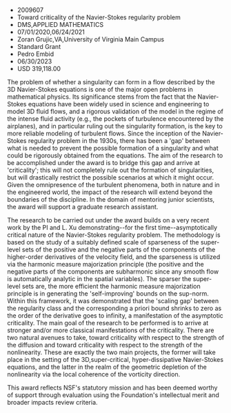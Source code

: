 
* 2009607
* Toward criticality of the Navier-Stokes regularity problem
* DMS,APPLIED MATHEMATICS
* 07/01/2020,06/24/2021
* Zoran Grujic,VA,University of Virginia Main Campus
* Standard Grant
* Pedro Embid
* 06/30/2023
* USD 319,118.00

The problem of whether a singularity can form in a flow described by the 3D
Navier-Stokes equations is one of the major open problems in mathematical
physics. Its significance stems from the fact that the Navier-Stokes equations
have been widely used in science and engineering to model 3D fluid flows, and a
rigorous validation of the model in the regime of the intense fluid activity
(e.g., the pockets of turbulence encountered by the airplanes), and in
particular ruling out the singularity formation, is the key to more reliable
modeling of turbulent flows. Since the inception of the Navier-Stokes regularity
problem in the 1930s, there has been a 'gap' between what is needed to prevent
the possible formation of a singularity and what could be rigorously obtained
from the equations. The aim of the research to be accomplished under the award
is to bridge this gap and arrive at 'criticality'; this will not completely rule
out the formation of singularities, but will drastically restrict the possible
scenarios at which it might occur. Given the omnipresence of the turbulent
phenomena, both in nature and in the engineered world, the impact of the
research will extend beyond the boundaries of the discipline. In the domain of
mentoring junior scientists, the award will support a graduate research
assistant.

The research to be carried out under the award builds on a very recent work by
the PI and L. Xu demonstrating--for the first time--asymptotically critical
nature of the Navier-Stokes regularity problem. The methodology is based on the
study of a suitably defined scale of sparseness of the super-level sets of the
positive and the negative parts of the components of the higher-order
derivatives of the velocity field, and the sparseness is utilized via the
harmonic measure majorization principle (the positive and the negative parts of
the components are subharmonic since any smooth flow is automatically analytic
in the spatial variables). The sparser the super-level sets are, the more
efficient the harmonic measure majorization principle is in generating the
'self-improving' bounds on the sup-norm. Within this framework, it was
demonstrated that the 'scaling gap' between the regularity class and the
corresponding a priori bound shrinks to zero as the order of the derivative goes
to infinity, a manifestation of the asymptotic criticality. The main goal of the
research to be performed is to arrive at stronger and/or more classical
manifestations of the criticality. There are two natural avenues to take, toward
criticality with respect to the strength of the diffusion and toward criticality
with respect to the strength of the nonlinearity. These are exactly the two main
projects, the former will take place in the setting of the 3D,super-critical,
hyper-dissipative Navier-Stokes equations, and the latter in the realm of the
geometric depletion of the nonlinearity via the local coherence of the vorticity
direction.

This award reflects NSF's statutory mission and has been deemed worthy of
support through evaluation using the Foundation's intellectual merit and broader
impacts review criteria.
